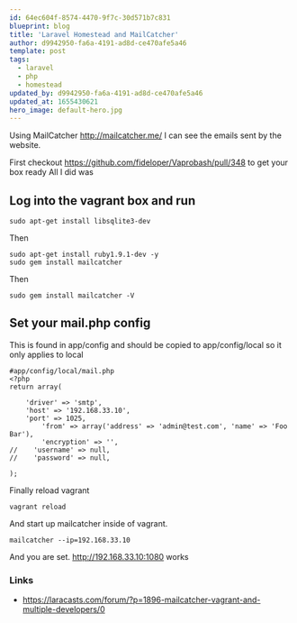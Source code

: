 ```yaml
---
id: 64ec604f-8574-4470-9f7c-30d571b7c831
blueprint: blog
title: 'Laravel Homestead and MailCatcher'
author: d9942950-fa6a-4191-ad8d-ce470afe5a46
template: post
tags:
  - laravel
  - php
  - homestead
updated_by: d9942950-fa6a-4191-ad8d-ce470afe5a46
updated_at: 1655430621
hero_image: default-hero.jpg
---
```

Using MailCatcher http://mailcatcher.me/ I can see the emails sent by the website.

First checkout https://github.com/fideloper/Vaprobash/pull/348 to get your box ready
All I did was 

## Log into the vagrant box and run

~~~
sudo apt-get install libsqlite3-dev
~~~

Then

~~~
sudo apt-get install ruby1.9.1-dev -y
sudo gem install mailcatcher
~~~

Then

~~~
sudo gem install mailcatcher -V
~~~

## Set your mail.php config

This is found in app/config and should be copied to app/config/local so it only applies to local

~~~
#app/config/local/mail.php
<?php
return array(

	'driver' => 'smtp',
	'host' => '192.168.33.10',
	'port' => 1025,
        'from' => array('address' => 'admin@test.com', 'name' => 'Foo Bar'),
        'encryption' => '',
//    'username' => null,
//    'password' => null,

);
~~~

Finally reload vagrant

~~~
vagrant reload
~~~

And start up mailcatcher inside of vagrant. 

~~~
mailcatcher --ip=192.168.33.10
~~~

And you are set. http://192.168.33.10:1080 works



### Links
  * https://laracasts.com/forum/?p=1896-mailcatcher-vagrant-and-multiple-developers/0